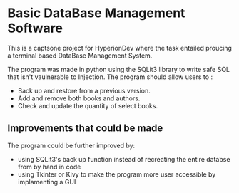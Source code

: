 # Basic DataBase Management Software
This is a captsone project for HyperionDev where the task entailed proucing a terminal based DataBase Management System.

The program was made in python using the SQLit3 library to write safe SQL that isn't vaulnerable to Injection.
The program should allow users to :
  - Back up and restore from a previous version.
  - Add and remove both books and authors.
  - Check and update the quantity of select books.

## Improvements that could be made
The program could be further improved by:
- using SQLit3's back up function instead of recreating the entire databse from by hand in code
- using Tkinter or Kivy to make the program more user accessible by implamenting a GUI
